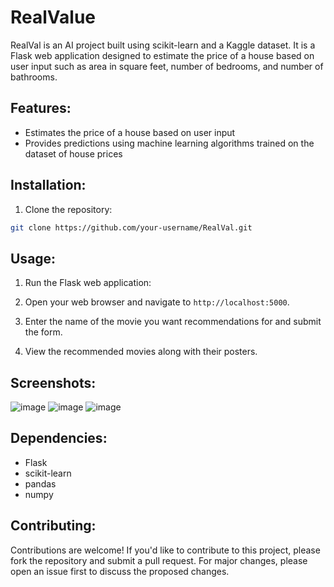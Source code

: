 # RealValue

RealVal is an AI project built using scikit-learn and a Kaggle dataset. It is a Flask web application designed to estimate the price of a house based on user input such as area in square feet, number of bedrooms, and number of bathrooms.

## Features:

- Estimates the price of a house based on user input
- Provides predictions using machine learning algorithms trained on the dataset of house prices

## Installation:

1. Clone the repository:

```bash
git clone https://github.com/your-username/RealVal.git
```

## Usage:

1. Run the Flask web application:

2. Open your web browser and navigate to `http://localhost:5000`.

3. Enter the name of the movie you want recommendations for and submit the form.

4. View the recommended movies along with their posters.

## Screenshots:

![image](https://github.com/Prateesh-Sulikeri/House_Price_Prediction_System/assets/106986640/bb157fc4-2dc1-4c7e-b920-530c5403cd14)
![image](https://github.com/Prateesh-Sulikeri/House_Price_Prediction_System/assets/106986640/902b39cb-5667-4ef5-8f80-860e6135d57b)
![image](https://github.com/Prateesh-Sulikeri/House_Price_Prediction_System/assets/106986640/de0cc9f8-f5fb-4fc3-a8e8-20237608b71c)


## Dependencies:

- Flask
- scikit-learn
- pandas
- numpy

## Contributing:

Contributions are welcome! If you'd like to contribute to this project, please fork the repository and submit a pull request. For major changes, please open an issue first to discuss the proposed changes.



